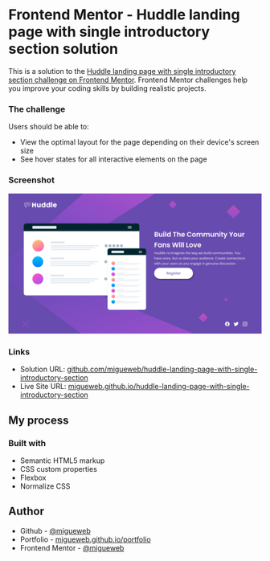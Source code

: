 # Frontend Mentor - Huddle landing page with single introductory section solution

This is a solution to the [Huddle landing page with single introductory section challenge on Frontend Mentor](https://www.frontendmentor.io/challenges/huddle-landing-page-with-a-single-introductory-section-B_2Wvxgi0). Frontend Mentor challenges help you improve your coding skills by building realistic projects. 

### The challenge

Users should be able to:

- View the optimal layout for the page depending on their device's screen size
- See hover states for all interactive elements on the page

### Screenshot

![](./screenshot.png)

### Links

- Solution URL: [github.com/migueweb/huddle-landing-page-with-single-introductory-section](https://github.com/migueweb/huddle-landing-page-with-single-introductory-section)
- Live Site URL: [migueweb.github.io/huddle-landing-page-with-single-introductory-section](https://migueweb.github.io/huddle-landing-page-with-single-introductory-section)

## My process

### Built with

- Semantic HTML5 markup
- CSS custom properties
- Flexbox
- Normalize CSS

## Author

- Github - [@migueweb](https://github.com/migueweb)
- Portfolio - [migueweb.github.io/portfolio](https://migueweb.github.io/portfolio)
- Frontend Mentor - [@migueweb](https://www.frontendmentor.io/profile/migueweb)

